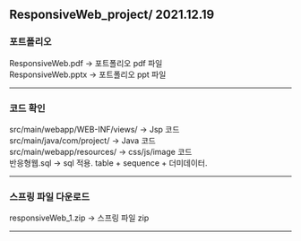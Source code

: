 ## ResponsiveWeb_project/ 2021.12.19 

### 포트폴리오
ResponsiveWeb.pdf ->  포트폴리오 pdf 파일  
ResponsiveWeb.pptx -> 포트폴리오 ppt 파일
***
### 코드 확인
src/main/webapp/WEB-INF/views/ -> Jsp 코드    
src/main/java/com/project/ -> Java 코드   
src/main/webapp/resources/ -> css/js/image 코드   
반응형웹.sql -> sql 적용. table + sequence + 더미데이터.
***
### 스프링 파일 다운로드 
responsiveWeb_1.zip -> 스프링 파일 zip 
***
